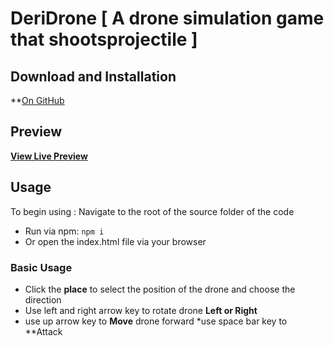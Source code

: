 # DeriDrone [ A drone simulation game that shootsprojectile ]

## Download and Installation
**[On GitHub](https://github.com/lsmucassi/deridrone/)
## Preview
**[View Live Preview](deridrone.unaux.com/)**

## Usage

To begin using : Navigate to the root of the source folder of the code
* Run via npm: `npm i `
* Or open the index.html file via your browser



### Basic Usage

* Click the **place** to select the position of the drone and choose the direction
* Use left and right arrow key to rotate drone **Left or Right**
* use up arrow key to **Move** drone forward
*use space bar key to **Attack

